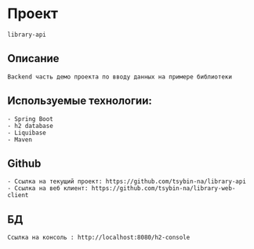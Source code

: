 # Проект
    library-api
## Описание
    Backend часть демо проекта по вводу данных на примере библиотеки
## Используемые технологии:
    - Spring Boot
    - h2 database
    - Liquibase
    - Maven
## Github
    - Ссылка на текущий проект: https://github.com/tsybin-na/library-api
    - Ссылка на веб клиент: https://github.com/tsybin-na/library-web-client
## БД
    Ссылка на консоль : http://localhost:8080/h2-console